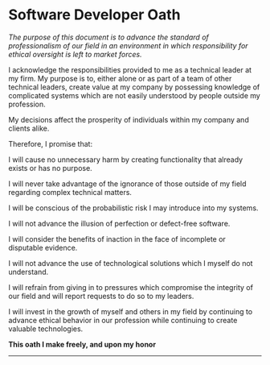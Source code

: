 Software Developer Oath
===

*The purpose of this document is to advance the standard of professionalism of our field in an environment in which responsibility for ethical oversight is left to market forces.*


I acknowledge the responsibilities provided to me as a technical leader at my firm.  My purpose is to, either alone or as part of a team of other technical leaders, create value at my company by possessing knowledge of complicated systems which are not easily understood by people outside my profession.



My decisions affect the prosperity of individuals within my company and clients alike.


Therefore, I promise that:

I will cause no unnecessary harm by creating functionality that already exists or has no purpose.

I will never take advantage of the ignorance of those outside of my field regarding complex technical matters.

I will be conscious of the probabilistic risk I may introduce into my systems.

I will not advance the illusion of perfection or defect-free software.

I will consider the benefits of inaction in the face of incomplete or disputable evidence.

I will not advance the use of technological solutions which I myself do not understand.

I will refrain from giving in to pressures which compromise the integrity of our field and will report requests to do so to my leaders.

I will invest in the growth of myself and others in my field by continuing to advance ethical behavior in our profession while continuing to create valuable technologies.

**This oath I make freely, and upon my honor**

________________________
